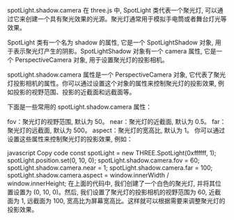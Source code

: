 spotLight.shadow.camera
在 three.js 中, SpotLight 类代表一个聚光灯, 可以通过它来创建一个具有聚光效果的光源。聚光灯通常用于模拟手电筒或者舞台灯光等效果。

SpotLight 类有一个名为 shadow 的属性, 它是一个 SpotLightShadow 对象, 用于表示聚光灯产生的阴影。SpotLightShadow 对象有一个 camera 属性, 它是一个 PerspectiveCamera 对象, 用于设置聚光灯的投影相机。

spotLight.shadow.camera 属性是一个 PerspectiveCamera 对象, 它代表了聚光灯投影相机的属性。你可以通过设置这个对象的属性来控制聚光灯的投影效果, 例如投影的视野范围、投影的近截面和远截面等。

下面是一些常用的 spotLight.shadow.camera 属性：

fov：聚光灯的视野范围, 默认为 50。
near：聚光灯的近截面, 默认为 0.5。
far：聚光灯的远截面, 默认为 500。
aspect：聚光灯的宽高比, 默认为 1。
你可以通过设置这些属性来控制聚光灯的投影效果, 例如：

javascript
Copy code
const spotLight = new THREE.SpotLight(0xffffff, 1);
spotLight.position.set(0, 10, 0);
spotLight.shadow.camera.fov = 60;
spotLight.shadow.camera.near = 1;
spotLight.shadow.camera.far = 100;
spotLight.shadow.camera.aspect = window.innerWidth / window.innerHeight;
在上面的代码中, 我们创建了一个白色的聚光灯, 并将其位置设置为 (0, 10, 0)。然后, 我们设置了聚光灯的投影相机的视野范围为 60, 近截面为 1, 远截面为 100, 宽高比为屏幕宽高比。这样就可以根据需要来调整聚光灯的投影效果。